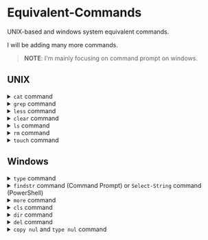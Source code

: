 # Equivalent-Commands

UNIX-based and windows system equivalent commands.

I will be adding many more commands.

> **NOTE**: I'm mainly focusing on command prompt on windows.

## UNIX

<details>
  <summary><code>cat</code> command</summary>
  <br />

  ```batch
    :: `cat` command is `type` on windows.

    type file.txt
  ```
</details>

<details>
  <summary><code>grep</code> command</summary>
  <br />

  ```batch
    :: `grep` command is `findstr` (Command Prompt) on windows.

    findstr "foo"
  ```

  ```powershell
    # `grep` command is `Select-String` (PowerShell) on windows.

    Select-String "foo"
  ```
</details>

<details>
  <summary><code>less</code> command</summary>
  <br />

  ```batch
    :: `less` command is equivalent to `more` command on windows, but `less` is more powerful.
    :: you can install `less` on windows, but `more` is on by default.

    more
  ```
</details>

<details>
  <summary><code>clear</code> command</summary>
  <br />

  ```batch
    :: `clear` command is `cls` command on windows.
    :: `clear` command works on PowerShell as well.

    cls
  ```
</details>

<details>
  <summary><code>ls</code> command</summary>
  <br />

  ```batch
    :: `ls` command is `dir` command on windows.
    :: `ls` command works on PowerShell as well.

    dir
  ```
</details>

<details>
  <summary><code>rm</code> command</summary>
  <br />

  ```batch
    :: `rm` command is `del` command on windows.
    :: `rm` command works on PowerShell as well.

    del file.txt
  ```
</details>

<details>
  <summary><code>touch</code> command</summary>
  <br />

  ```batch
    :: `touch` command is `copy nul` or `type nul` command on windows.

    type nul >> "file.txt"
  ```

  ```batch
    :: Does not work on PowerShell.

    copy nul "file.txt"
  ```
</details>

## Windows

<details>
  <summary><code>type</code> command</summary>
  <br />

  ```bash
    # `type` command is `cat` on UNIX.

    cat file.txt
  ```
</details>

<details>
  <summary><code>findstr</code> command (Command Prompt) or <code>Select-String</code> command (PowerShell)</summary>
  <br />

  ```bash
    # `findstr` and `Select-String` command is grep on UNIX.

    grep "foo"
  ```
</details>

<details>
  <summary><code>more</code> command</summary>
  <br />

  ```bash
    # `more` command is equivalent to `less` command on UNIX, but it's not as powerful.
    # you can install `less` on windows.

    less
  ```
</details>

<details>
  <summary><code>cls</code> command</summary>
  <br />

  ```bash
    # `cls` command is `clear` command on UNIX.
    # `clear` command works on PowerShell as well.

    clear
  ```
</details>

<details>
  <summary><code>dir</code> command</summary>
  <br />

  ```bash
    # `dir` command is `ls` command on UNIX.

    ls
  ```
</details>

<details>
  <summary><code>del</code> command</summary>
  <br />

  ```bash
    # `del` command is `rm` command on UNIX.

    rm file.txt
  ```
</details>

<details>
  <summary><code>copy nul</code> and <code>type nul</code> command</summary>
  <br />

  ```bash
    # `copy nul` or `type nul` command is `touch` command on UNIX.

    touch file.txt
  ```
</details>
